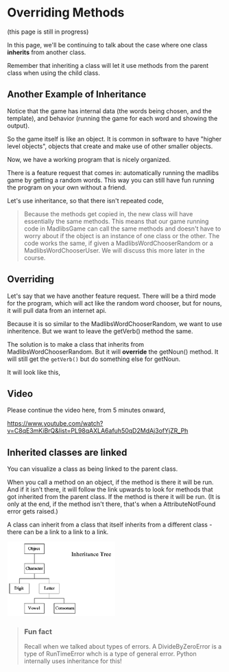 # Overriding Methods

(this page is still in progress)

In this page, we'll be continuing to talk about the case where one class **inherits** from another class.

Remember that inheriting a class will let it use methods from the parent class when using the child class.

## Another Example of Inheritance

<!-- 
start with this:

MadlibsWordChooser class
    method getVerb() asks the user
    method getNoun() asks the user

def replacewords

def main
   make an instance MadlibsWordChooser
    play the game
-->

Notice that the game has internal data (the words being chosen, and the template), and behavior (running the game for each word and showing the output).

So the game itself is like an object. It is common in software to have "higher level objects", objects that create and make use of other smaller objects.


<!-- 
refactor to this

MadlibsWordChooser class
    picks from the user

MadlibsGame class
    has  an instance of MadlibsWordChooser

-->

Now, we have a working program that is nicely organized.

There is a feature request that comes in: automatically running the madlibs game by getting a random words. This way you can still have fun running the program on your own without a friend.

<!--
MadlibsWordChooserRandom
    picks from a wordlist
    code is copied
    
MadlibsWordChooserUser
    picks from the user
    code is copied

MadlibsGame class
    has an instance of MadlibsWordChooserRandom or MadlibsWordChooserUser depending on user choice


-->

Let's use inheritance, so that there isn't repeated code,

<!-- 

MadlibsWordChooserGeneric class
    method getVerb()
    method getNoun()

MadlibsWordChooserRandom
    picks from a wordlist
    
MadlibsWordChooserUser
    picks from the user


-->


> Because the methods get copied in, the new class will have essentially the same methods. This means that our game running code in MadlibsGame can call the same methods and doesn't have to worry about if the object is an instance of one class or the other. The code works the same, if given a MadlibsWordChooserRandom or a MadlibsWordChooserUser. We will discuss this more later in the course.

## Overriding

Let's say that we have another feature request. There will be a third mode for the program, which will act like the random word chooser, but for nouns, it will pull data from an internet api. 

Because it is so similar to the MadlibsWordChooserRandom, we want to use inheritence. But we want to leave the getVerb() method the same.

The solution is to make a class that inherits from MadlibsWordChooserRandom. But it will **override** the getNoun() method. It will still get the `getVerb()` but do something else for getNoun.

It will look like this,

<!--
Example here.

-->

## Video

Please continue the video here, from 5 minutes onward,

https://www.youtube.com/watch?v=C8qE3mKiBrQ&list=PL98qAXLA6afuh50qD2MdAj3ofYjZR_Ph

## Inherited classes are linked

You can visualize a class as being linked to the parent class.

When you call a method on an object, if the method is there it will be run. And if it isn't there, it will follow the link upwards to look for methods that got inherited from the parent class. If the method is there it will be run. (It is only at the end, if the method isn't there, that's when a AttributeNotFound error gets raised.)

A class can inherit from a class that itself inherits from a different class - there can be a link to a link to a link.

<img src="../../images/w3/tree.gif" width="50%" height="50%" />

> ### Fun fact
> Recall when we talked about types of errors. A DivideByZeroError is a type of RunTimeError whch is a type of general error. Python internally uses inheritance for this!

